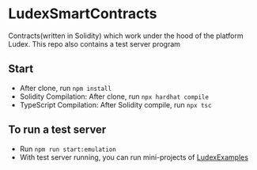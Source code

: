 # LudexSmartContracts

Contracts(written in Solidity) which work under the hood of the platform Ludex.
This repo also contains a test server program

## Start
- After clone, run `npm install`
- Solidity Compilation: After clone, run `npx hardhat compile`
- TypeScript Compilation: After Solidity compile, run `npx tsc`

## To run a test server
- Run `npm run start:emulation`
- With test server running, you can run mini-projects of [LudexExamples](https://github.com/LudexCS/LudexExamples)
